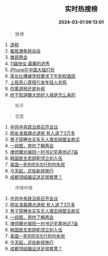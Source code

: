 <div align="center"><h2>实时热搜榜</h2><h4>2024-03-01 09:13:01</h4></div>

> 微博  

1. [退税](https://s.weibo.com/weibo?q=%E9%80%80%E7%A8%8E&t=31&band_rank=1&Refer=top)<br />
2. [崔胜澈免除兵役](https://s.weibo.com/weibo?q=%23%E5%B4%94%E8%83%9C%E6%BE%88%E5%85%8D%E9%99%A4%E5%85%B5%E5%BD%B9%23&t=31&band_rank=2&Refer=top)<br />
3. [微观两会](https://s.weibo.com/weibo?q=%23%E5%BE%AE%E8%A7%82%E4%B8%A4%E4%BC%9A%23&t=31&band_rank=3&Refer=top)<br />
4. [11届快女 最癫的选秀](https://s.weibo.com/weibo?q=11%E5%B1%8A%E5%BF%AB%E5%A5%B3%20%E6%9C%80%E7%99%AB%E7%9A%84%E9%80%89%E7%A7%80&t=31&band_rank=4&Refer=top)<br />
5. [iPhone在中国大幅打折](https://s.weibo.com/weibo?q=%23iPhone%E5%9C%A8%E4%B8%AD%E5%9B%BD%E5%A4%A7%E5%B9%85%E6%89%93%E6%8A%98%23&t=31&band_rank=5&Refer=top)<br />
6. [家长吐槽被学校要求下午到校值班](https://s.weibo.com/weibo?q=%23%E5%AE%B6%E9%95%BF%E5%90%90%E6%A7%BD%E8%A2%AB%E5%AD%A6%E6%A0%A1%E8%A6%81%E6%B1%82%E4%B8%8B%E5%8D%88%E5%88%B0%E6%A0%A1%E5%80%BC%E7%8F%AD%23&t=31&band_rank=6&Refer=top)<br />
7. [上班恶心穿搭引发年轻人共鸣](https://s.weibo.com/weibo?q=%23%E4%B8%8A%E7%8F%AD%E6%81%B6%E5%BF%83%E7%A9%BF%E6%90%AD%E5%BC%95%E5%8F%91%E5%B9%B4%E8%BD%BB%E4%BA%BA%E5%85%B1%E9%B8%A3%23&t=31&band_rank=7&Refer=top)<br />
8. [你需退税还是补税](https://s.weibo.com/weibo?q=%23%E4%BD%A0%E9%9C%80%E9%80%80%E7%A8%8E%E8%BF%98%E6%98%AF%E8%A1%A5%E7%A8%8E%23&t=31&band_rank=8&Refer=top)<br />
9. [终于知道魏大勋好人缘是怎么来的](https://s.weibo.com/weibo?q=%23%E7%BB%88%E4%BA%8E%E7%9F%A5%E9%81%93%E9%AD%8F%E5%A4%A7%E5%8B%8B%E5%A5%BD%E4%BA%BA%E7%BC%98%E6%98%AF%E6%80%8E%E4%B9%88%E6%9D%A5%E7%9A%84%23&t=31&band_rank=9&Refer=top)<br />

> 知乎  


> 百度  

1. [中共中央政治局召开会议](https://www.baidu.com/s?wd=%E4%B8%AD%E5%85%B1%E4%B8%AD%E5%A4%AE%E6%94%BF%E6%B2%BB%E5%B1%80%E5%8F%AC%E5%BC%80%E4%BC%9A%E8%AE%AE&sa=fyb_news&rsv_dl=fyb_news)<br />
2. [网友凌晨蹲点退税 有人退了3万多](https://www.baidu.com/s?wd=%E7%BD%91%E5%8F%8B%E5%87%8C%E6%99%A8%E8%B9%B2%E7%82%B9%E9%80%80%E7%A8%8E+%E6%9C%89%E4%BA%BA%E9%80%80%E4%BA%863%E4%B8%87%E5%A4%9A&sa=fyb_news&rsv_dl=fyb_news)<br />
3. [男子穿睡衣买车无人理去隔壁全款买](https://www.baidu.com/s?wd=%E7%94%B7%E5%AD%90%E7%A9%BF%E7%9D%A1%E8%A1%A3%E4%B9%B0%E8%BD%A6%E6%97%A0%E4%BA%BA%E7%90%86%E5%8E%BB%E9%9A%94%E5%A3%81%E5%85%A8%E6%AC%BE%E4%B9%B0&sa=fyb_news&rsv_dl=fyb_news)<br />
4. [一组图，带你了解两会](https://www.baidu.com/s?wd=%E4%B8%80%E7%BB%84%E5%9B%BE%EF%BC%8C%E5%B8%A6%E4%BD%A0%E4%BA%86%E8%A7%A3%E4%B8%A4%E4%BC%9A&sa=fyb_news&rsv_dl=fyb_news)<br />
5. [律师曝光揭阳一村书记宅基地近7亩](https://www.baidu.com/s?wd=%E5%BE%8B%E5%B8%88%E6%9B%9D%E5%85%89%E6%8F%AD%E9%98%B3%E4%B8%80%E6%9D%91%E4%B9%A6%E8%AE%B0%E5%AE%85%E5%9F%BA%E5%9C%B0%E8%BF%917%E4%BA%A9&sa=fyb_news&rsv_dl=fyb_news)<br />
6. [韩国医生若辞职须立刻入伍](https://www.baidu.com/s?wd=%E9%9F%A9%E5%9B%BD%E5%8C%BB%E7%94%9F%E8%8B%A5%E8%BE%9E%E8%81%8C%E9%A1%BB%E7%AB%8B%E5%88%BB%E5%85%A5%E4%BC%8D&sa=fyb_news&rsv_dl=fyb_news)<br />
7. [美国一死刑犯8次行刑均失败](https://www.baidu.com/s?wd=%E7%BE%8E%E5%9B%BD%E4%B8%80%E6%AD%BB%E5%88%91%E7%8A%AF8%E6%AC%A1%E8%A1%8C%E5%88%91%E5%9D%87%E5%A4%B1%E8%B4%A5&sa=fyb_news&rsv_dl=fyb_news)<br />
8. [今天起，这些新规施行](https://www.baidu.com/s?wd=%E4%BB%8A%E5%A4%A9%E8%B5%B7%EF%BC%8C%E8%BF%99%E4%BA%9B%E6%96%B0%E8%A7%84%E6%96%BD%E8%A1%8C&sa=fyb_news&rsv_dl=fyb_news)<br />
9. [成都领结婚证送足球套票？](https://www.baidu.com/s?wd=%E6%88%90%E9%83%BD%E9%A2%86%E7%BB%93%E5%A9%9A%E8%AF%81%E9%80%81%E8%B6%B3%E7%90%83%E5%A5%97%E7%A5%A8%EF%BC%9F&sa=fyb_news&rsv_dl=fyb_news)<br />

> 哔哩哔哩  

1. [中共中央政治局召开会议](https://www.baidu.com/s?wd=%E4%B8%AD%E5%85%B1%E4%B8%AD%E5%A4%AE%E6%94%BF%E6%B2%BB%E5%B1%80%E5%8F%AC%E5%BC%80%E4%BC%9A%E8%AE%AE&sa=fyb_news&rsv_dl=fyb_news)<br />
2. [网友凌晨蹲点退税 有人退了3万多](https://www.baidu.com/s?wd=%E7%BD%91%E5%8F%8B%E5%87%8C%E6%99%A8%E8%B9%B2%E7%82%B9%E9%80%80%E7%A8%8E+%E6%9C%89%E4%BA%BA%E9%80%80%E4%BA%863%E4%B8%87%E5%A4%9A&sa=fyb_news&rsv_dl=fyb_news)<br />
3. [男子穿睡衣买车无人理去隔壁全款买](https://www.baidu.com/s?wd=%E7%94%B7%E5%AD%90%E7%A9%BF%E7%9D%A1%E8%A1%A3%E4%B9%B0%E8%BD%A6%E6%97%A0%E4%BA%BA%E7%90%86%E5%8E%BB%E9%9A%94%E5%A3%81%E5%85%A8%E6%AC%BE%E4%B9%B0&sa=fyb_news&rsv_dl=fyb_news)<br />
4. [一组图，带你了解两会](https://www.baidu.com/s?wd=%E4%B8%80%E7%BB%84%E5%9B%BE%EF%BC%8C%E5%B8%A6%E4%BD%A0%E4%BA%86%E8%A7%A3%E4%B8%A4%E4%BC%9A&sa=fyb_news&rsv_dl=fyb_news)<br />
5. [律师曝光揭阳一村书记宅基地近7亩](https://www.baidu.com/s?wd=%E5%BE%8B%E5%B8%88%E6%9B%9D%E5%85%89%E6%8F%AD%E9%98%B3%E4%B8%80%E6%9D%91%E4%B9%A6%E8%AE%B0%E5%AE%85%E5%9F%BA%E5%9C%B0%E8%BF%917%E4%BA%A9&sa=fyb_news&rsv_dl=fyb_news)<br />
6. [韩国医生若辞职须立刻入伍](https://www.baidu.com/s?wd=%E9%9F%A9%E5%9B%BD%E5%8C%BB%E7%94%9F%E8%8B%A5%E8%BE%9E%E8%81%8C%E9%A1%BB%E7%AB%8B%E5%88%BB%E5%85%A5%E4%BC%8D&sa=fyb_news&rsv_dl=fyb_news)<br />
7. [美国一死刑犯8次行刑均失败](https://www.baidu.com/s?wd=%E7%BE%8E%E5%9B%BD%E4%B8%80%E6%AD%BB%E5%88%91%E7%8A%AF8%E6%AC%A1%E8%A1%8C%E5%88%91%E5%9D%87%E5%A4%B1%E8%B4%A5&sa=fyb_news&rsv_dl=fyb_news)<br />
8. [今天起，这些新规施行](https://www.baidu.com/s?wd=%E4%BB%8A%E5%A4%A9%E8%B5%B7%EF%BC%8C%E8%BF%99%E4%BA%9B%E6%96%B0%E8%A7%84%E6%96%BD%E8%A1%8C&sa=fyb_news&rsv_dl=fyb_news)<br />
9. [成都领结婚证送足球套票？](https://www.baidu.com/s?wd=%E6%88%90%E9%83%BD%E9%A2%86%E7%BB%93%E5%A9%9A%E8%AF%81%E9%80%81%E8%B6%B3%E7%90%83%E5%A5%97%E7%A5%A8%EF%BC%9F&sa=fyb_news&rsv_dl=fyb_news)<br />
